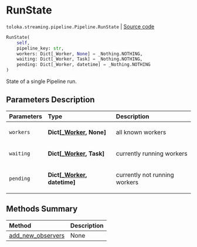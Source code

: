 # RunState
`toloka.streaming.pipeline.Pipeline.RunState` | [Source code](https://github.com/Toloka/toloka-kit/blob/v1.1.1/src/streaming/pipeline.py#L255)

```python
RunState(
    self,
    pipeline_key: str,
    workers: Dict[_Worker, None] = _Nothing.NOTHING,
    waiting: Dict[_Worker, Task] = _Nothing.NOTHING,
    pending: Dict[_Worker, datetime] = _Nothing.NOTHING
)
```

State of a single Pipeline run.

## Parameters Description

| Parameters | Type | Description |
| :----------| :----| :-----------|
`workers`|**Dict\[[_Worker](toloka.streaming.pipeline._Worker.md), None\]**|<p>all known workers</p>
`waiting`|**Dict\[[_Worker](toloka.streaming.pipeline._Worker.md), Task\]**|<p>currently running workers</p>
`pending`|**Dict\[[_Worker](toloka.streaming.pipeline._Worker.md), datetime\]**|<p>currently not running workers</p>
## Methods Summary

| Method | Description |
| :------| :-----------|
[add_new_observers](toloka.streaming.pipeline.Pipeline.RunState.add_new_observers.md)| None

